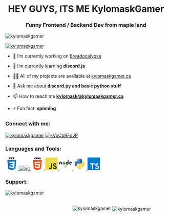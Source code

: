 <h1 align="center">HEY GUYS, ITS ME KylomaskGamer</h1>
<h3 align="center">Funny Frontend / Backend Dev from maple land</h3>

<p align="left"> <img src="https://komarev.com/ghpvc/?username=kylomaskgamer&label=Profile%20views&color=0e75b6&style=flat" alt="kylomaskgamer" /> </p>

<p align="left"> <a href="https://github.com/ryo-ma/github-profile-trophy"><img src="https://github-profile-trophy.vercel.app/?username=kylomaskgamer" alt="kylomaskgamer" /></a> </p>

- 🔭 I’m currently working on [Breadocalypse](https://github.com/KylomaskGamer/Breadocalypse)

- 🌱 I’m currently learning **discord.js**

- 👨‍💻 All of my projects are available at [kylomaskgamer.ca](kylomaskgamer.ca)

- 💬 Ask me about **discord.py and basic python stuff**

- 📫 How to reach me **kylomask@kylomaskgamer.ca**

- ⚡ Fun fact: **spinning**

<h3 align="left">Connect with me:</h3>
<p align="left">
<a href="https://www.youtube.com/c/kylomaskgamer" target="blank"><img align="center" src="https://raw.githubusercontent.com/rahuldkjain/github-profile-readme-generator/master/src/images/icons/Social/youtube.svg" alt="kylomaskgamer" height="30" width="40" /></a>
<a href="https://discord.gg/kVxCbRFdvP" target="blank"><img align="center" src="https://raw.githubusercontent.com/rahuldkjain/github-profile-readme-generator/master/src/images/icons/Social/discord.svg" alt="kVxCbRFdvP" height="30" width="40" /></a>
</p>

<h3 align="left">Languages and Tools:</h3>
<p align="left"> <a href="https://www.w3schools.com/css/" target="_blank" rel="noreferrer"> <img src="https://raw.githubusercontent.com/devicons/devicon/master/icons/css3/css3-original-wordmark.svg" alt="css3" width="40" height="40"/> </a> <a href="https://git-scm.com/" target="_blank" rel="noreferrer"> <img src="https://www.vectorlogo.zone/logos/git-scm/git-scm-icon.svg" alt="git" width="40" height="40"/> </a> <a href="https://www.w3.org/html/" target="_blank" rel="noreferrer"> <img src="https://raw.githubusercontent.com/devicons/devicon/master/icons/html5/html5-original-wordmark.svg" alt="html5" width="40" height="40"/> </a> <a href="https://developer.mozilla.org/en-US/docs/Web/JavaScript" target="_blank" rel="noreferrer"> <img src="https://raw.githubusercontent.com/devicons/devicon/master/icons/javascript/javascript-original.svg" alt="javascript" width="40" height="40"/> </a> <a href="https://nodejs.org" target="_blank" rel="noreferrer"> <img src="https://raw.githubusercontent.com/devicons/devicon/master/icons/nodejs/nodejs-original-wordmark.svg" alt="nodejs" width="40" height="40"/> </a> <a href="https://www.python.org" target="_blank" rel="noreferrer"> <img src="https://raw.githubusercontent.com/devicons/devicon/master/icons/python/python-original.svg" alt="python" width="40" height="40"/> </a> <a href="https://www.typescriptlang.org/" target="_blank" rel="noreferrer"> <img src="https://raw.githubusercontent.com/devicons/devicon/master/icons/typescript/typescript-original.svg" alt="typescript" width="40" height="40"/> </a> </p>

<h3 align="left">Support:</h3>
<p><a href="https://www.buymeacoffee.com/kylomaskgamer"> <img align="left" src="https://cdn.buymeacoffee.com/buttons/v2/default-yellow.png" height="50" width="210" alt="kylomaskgamer" /></a></p><br><br>

<p><img align="left" src="https://github-readme-stats.vercel.app/api/top-langs?username=kylomaskgamer&show_icons=true&locale=en&layout=compact" alt="kylomaskgamer" /></p>

<p>&nbsp;<img align="center" src="https://github-readme-stats.vercel.app/api?username=kylomaskgamer&show_icons=true&locale=en" alt="kylomaskgamer" /></p>

